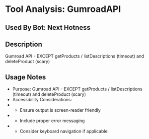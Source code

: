 # Tool Analysis: GumroadAPI

## Used By Bot: Next Hotness

## Description
Gumroad API - EXCEPT getProducts / listDescriptions (timeout) and deleteProduct (scary)


## Usage Notes
- Purpose: Gumroad API - EXCEPT getProducts / listDescriptions (timeout) and deleteProduct (scary)
- Accessibility Considerations:
- - Ensure output is screen-reader friendly
- - Include proper error messaging
- - Consider keyboard navigation if applicable

